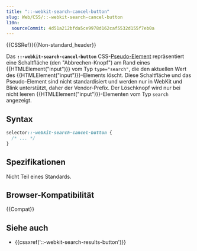 ```yaml
---
title: "::-webkit-search-cancel-button"
slug: Web/CSS/::-webkit-search-cancel-button
l10n:
  sourceCommit: 4d51a212bfda5ce9978d162caf5532d155f7eb0a
---
```


{{CSSRef}}{{Non-standard_header}}

Das **`::-webkit-search-cancel-button`** CSS-[Pseudo-Element](/de/docs/Web/CSS/Pseudo-elements) repräsentiert eine Schaltfläche (den "Abbrechen-Knopf") am Rand eines {{HTMLElement("input")}} vom Typ `type="search"`, die den aktuellen Wert des {{HTMLElement("input")}}-Elements löscht. Diese Schaltfläche und das Pseudo-Element sind nicht standardisiert und werden nur in WebKit und Blink unterstützt, daher der Vendor-Prefix. Der Löschknopf wird nur bei nicht leeren {{HTMLElement("input")}}-Elementen vom Typ `search` angezeigt.

## Syntax

```css
selector::-webkit-search-cancel-button {
  /* ... */
}
```

## Spezifikationen

Nicht Teil eines Standards.

## Browser-Kompatibilität

{{Compat}}

## Siehe auch

- {{cssxref('::-webkit-search-results-button')}}
